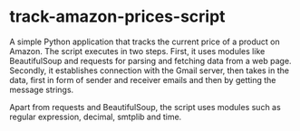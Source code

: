 # track-amazon-prices-script

A simple Python application that tracks the current price of a product on Amazon. The script executes in two steps. First, it uses modules like BeautifulSoup and requests for parsing and fetching data from a web page. Secondly, it establishes connection with the Gmail server, then takes in the data, first in form of sender and receiver emails and then by getting the message strings.

Apart from requests and BeautifulSoup, the script uses modules such as regular expression, decimal, smtplib and time.
